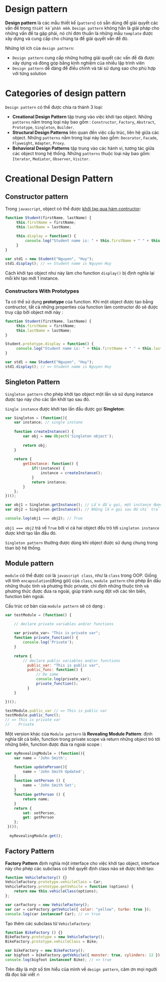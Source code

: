 # Design pattern
**Design pattern** là các mẫu thiết kế (`pattern`) có sẵn dùng để giải quyết các vấn đề trong `thiết kế phần mềm`. `Design pattern` không hẳn là giải pháp cho những vấn đề ta gặp phải, nó chỉ đơn thuần là những mẫu `template` được xây dựng và cung cấp cho chúng ta để giải quyết vấn đề đó.

Những lợi ích của `design pattern`:
* `Design pattern` cung cấp những hướng giải quyết các vấn đề đã được xây dựng và đóng góp bằng kinh nghiệm của nhiều lập trình viên
* `Design pattern` dễ dàng để điều chỉnh và tái sử dụng sao cho phù hợp với từng solution
# Categories of design pattern
`Design pattern` có thể được chia ra thành 3 loại:
* **Creational Design Pattern** tập trung vào việc khởi tạo object. Những `patterns` nằm trong loại này bao gồm : `Constructor`, `Factory`, `Abstract`, `Prototype`, `Singleton`,  `Builder`.
* **Structural Design Patterns** liên quan đến việc cấu trúc, liên hệ giữa các object. Những `patterns` nằm trong loại này bao gồm: `Decorator`, `Facade`, `Flyweight`, `Adapter`,  `Proxy`.
* **Behavioral Design Patterns** tập trung vào các hành vi, tương tác giữa các object trong hệ thống. Những `patterns` thuộc loại này bao gồm: `Iterator`, `Mediator`, `Observer`, `Visitor`.
# Creational Design Pattern 
## Constructor pattern
Trong `javascript`, object có thể được [khởi tạo qua hàm contructor](https://viblo.asia/p/javascript-things-Eb85oGom52G#_3-invoke-as-a-constructor-6):
```javascript
function Student(firstName, lastName) {
     this.firstName = firstName;
     this.lastName = lastName;
     
     this.display = function() {
         console.log("Student name is: " + this.firstName + " " + this.lastName);
     }
}

var std1 = new Student("Nguyen", "Huy");
std1.display(); // => Student name is Nguyen Huy
```
Cách khởi tạo object như này làm cho function `display()` bị định nghĩa lại mỗi khi tạo mới 1 instance.
### Constructors With Prototypes
Ta có thể sử dụng **prototype** của function. Khi một object được tạo bằng contructor, tất cả những properties của function làm contructor đó sẽ được truy cập bởi object mới này :
```javascript
function Student(firstName, lastName) {
     this.firstName = firstName;
     this.lastName = lastName;
}

Student.prototype.display = function() {
     console.log("Student name is: " + this.firstName + " " + this.lastName);
}

var std1 = new Student("Nguyen", "Huy");
std1.display(); // => Student name is Nguyen Huy
```
## Singleton Pattern
`Singleton pattern` cho phép khởi tạo object một lần và sử dụng instance được tạo này cho các lần khởi tạo sau đó.

`Single instance` được khởi tạo lần đầu được gọi **Singleton**:
```javascript
var Singleton = (function(){
    var instance; // single instane
    
    function createInstance() {
        var obj = new Object('Singleton object');
        
        return obj;
    }
    
    return {
        getInstance: function() {
            if(!instance) {
                instance = createInstance();
            }
            return instance;
        }
    };
})();

var obj1 = Singleton.getInstance(); // Lần đầu gọi, một instance được khởi tạo
var obj2 = Singleton.getInstance(); // Những lần gọi sau đó chỉ trả về instance đã tạo ở lần đầu tiên

console.log(obj1 === obj2); // True
```
`obj1 === obj2` trả về `True` bởi vì cả hai object đều trỏ tới `singleton instance` được khởi tạo lần đầu đó.

`Singleton pattern` thường được dùng khi object được sử dụng chung trong tòan bộ hệ thống. 
## Module pattern
`module` có thể được coi là `javascript class`, như là `class` trong OOP. Giống với tính `encapsulation`(đóng gói) của `class`,  `module pattern` cho phép ẩn dấu những thuộc tính và phương thức private, chỉ định những thuộc tính và phương thức được đưa ra ngoài, giúp tránh xung đột với các tên biến, function bên ngoài.

Cấu trúc cơ bản của `module pattern` sẽ có dạng :
```javascript
var testModule = (function() {

    // declare private variables and/or functions
    
    var private_var= "This is private var";
    function private_function() {
        console.log('Private');
    }
    
    return {
        // declare public variables and/or functions
          public_var: "This is public var",
          public_func: function() {
              // Do some
              console.log(private_var);
              private_function();
          }
    }

})();

testModule.public_var // => This is public var
testModule.public_func();
// => This is private var
//    Private
```
Một version khác của `Module pattern` là **Revealing Module Pattern**: định nghĩa tất cả biến, function trong private scope và return những object trỏ tới những biến, function được đưa ra ngoài scope :
```javascript
var myRevealingModule = (function(){
    var name = 'John Smith';

    function updatePerson(){
        name = 'John Smith Updated';
    }
    function setPerson () {
        name = 'John Smith Set';
    }
    function getPerson () {
        return name;
    }
    return {
        set: setPerson,
        get: getPerson
    };
 }());
   
  myRevealingModule.get();
```
## Factory Pattern
**Factory Pattern** định nghĩa một interface cho việc khởi tạo object, interface này cho phép các subclass có thể quyết định class nào sẽ được khởi tạo:
```javascript
function VehicleFactory() {}
VehicleFactory.prototype.vehicleClass = Car; 
VehicleFactory.prototype.getVehicle = function (options) {
    return new this.vehicleClass(options);
};

var carFactory = new VehicleFactory();
var car = carFactory.getVehicle({ color: "yellow", turbo: true });
console.log(car instanceof Car); // => true
```
Tạo thêm các subclass từ `VehicleFactory`:
```javascript
function BikeFactory () {}
BikeFactory.prototype = new VehicleFactory();
BikeFactory.prototype.vehicleClass = Bike;

var bikeFactory = new BikeFactory();
var bigfoot = bikeFactory.getVehicle({ monster: true, cylinders: 12 });
console.log(bigfoot instanceof Bike); // => true
```

Trên đây là một số tìm hiểu của mình về `design pattern`, cảm ơn mọi người đã đọc bài viết :fire: